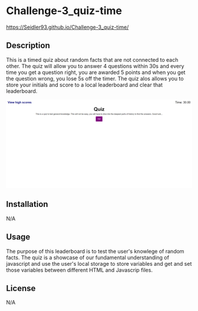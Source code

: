 # Challenge-3_quiz-time

https://Seidler93.github.io/Challenge-3_quiz-time/

## Description

This is a timed quiz about random facts that are not connected to each other. The quiz will allow you to answer 4 questions within 30s and every time you get a question right, you are awarded 5 points and when you get the question wrong, you lose 5s off the timer. The quiz alos allows you to store your initials and score to a local leaderboard and clear that leaderboard. 

![screenshot](<Screenshot (9).png>)
## Installation

N/A

## Usage

The purpose of this leaderboard is to test the user's knowlege of random facts. The quiz is a showcase of our fundamental understanding of javascript and use the user's local storage to store variables and get and set those variables between different HTML and Javascrip files. 


## License

N/A